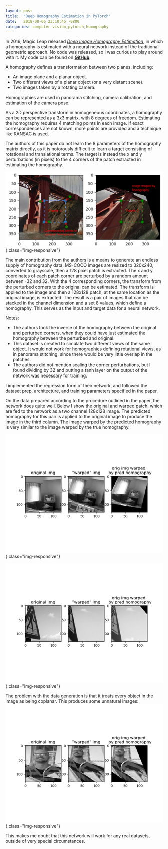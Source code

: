 ```yaml
---
layout: post
title:  "Deep Homography Estimation in PyTorch"
date:   2018-08-06 23:10:45 -0800
categories: computer vision,pytorch,homography 
---
```


In 2016, Magic Leap released [*Deep Image Homography Estimation*][paper], in which a homography is estimated with a neural network instead of the traditional geometric approach. No code was released, so I was curious to play around with it. My code can be found on [__GitHub__][github].

A homography defines a transformation between two planes, including:
- An image plane and a planar object.
- Two different views of a planar object (or a very distant scene).
- Two images taken by a rotating camera.

Homographies are used in panorama stitching, camera calibration, and estimation of the camera pose.

As a 2D perspective transform in homogeneous coordinates, a homography can be represented as a 3x3 matrix, with 8 degrees of freedom. Estimating the homography requires 4 matching points in each image. If exact correspondences are not known, more points are provided and a technique like RANSAC is used. 

The authors of this paper do not learn the 8 parameters of the homography matrix directly, as it is notorously difficult to learn a target consisting of rotational and translational terms. The target is instead the x and y perturbations (in pixels) to the 4 corners of the patch extracted in estimating the homography.

![dataset generation procedure](/assets/data_procedure.png){:class="img-responsive"}

The main contribution from the authors is a means to generate an endless supply of homography data. MS-COCO images are resized to 320x240, converted to grayscale, then a 128 pixel patch is extracted. The x and y coordinates of each patch corner are perturbed by a random amount between -32 and 32. With the 4 corresponding corners, the transform from the perturbed corners to the original can be estimated. The transform is applied to the image and then a 128x128 patch, at the same location as the original image, is extracted. The result is a pair of images that can be stacked in the channel dimension and a set 8 values, which define a homography. This serves as the input and target data for a neural network.

Notes:
- The authors took the inverse of the homography between the original and perturbed corners, when they could have just estimated the homography between the perturbed and original.
- This dataset is created to simulate two different views of the same object. It would not work for homographies defining rotational views, as in panorama stitching, since there would be very little overlap in the patches.
- The authors did not mention scaling the corner perturbations, but I found dividing by 32 and putting a tanh layer on the output of the network was necessary for training.

I implemented the regression form of their network, and followed the dataset prep, architecture, and training parameters specified in the paper.   

On the data prepared according to the procedure outlined in the paper, the network does quite well. Below I show the original and warped patch, which are fed to the network as a two channel 128x128 image. The predicted homography for this pair is applied to the original image to produce the image in the third column. The image warped by the predicted homography is very similar to the image warped by the true homography.

![good performance on test image](/assets/good_img_1.png){:class="img-responsive"}

![good performance on test image](/assets/good_img_2.png){:class="img-responsive"}

The problem with the data generation is that it treats every object in the image as being coplanar. This produces some unnatural images:
![bad performance on test image](/assets/bad_img_1.png){:class="img-responsive"}

This makes me doubt that this network will work for any real datasets, outside of very special circumstances.

[paper]: https://arxiv.org/pdf/1606.03798.pdf
[github]: https://github.com/ekrim/deep-homography
